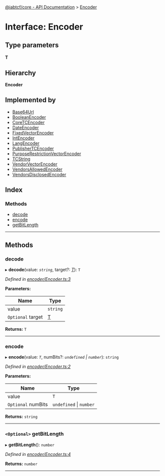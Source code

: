 [@iabtcf/core - API Documentation](../README.md) > [Encoder](../interfaces/encoder.md)

# Interface: Encoder

## Type parameters
#### T 
## Hierarchy

**Encoder**

## Implemented by

* [Base64Url](../classes/base64url.md)
* [BooleanEncoder](../classes/booleanencoder.md)
* [CoreTCEncoder](../classes/coretcencoder.md)
* [DateEncoder](../classes/dateencoder.md)
* [FixedVectorEncoder](../classes/fixedvectorencoder.md)
* [IntEncoder](../classes/intencoder.md)
* [LangEncoder](../classes/langencoder.md)
* [PublisherTCEncoder](../classes/publishertcencoder.md)
* [PurposeRestrictionVectorEncoder](../classes/purposerestrictionvectorencoder.md)
* [TCString](../classes/tcstring.md)
* [VendorVectorEncoder](../classes/vendorvectorencoder.md)
* [VendorsAllowedEncoder](../classes/vendorsallowedencoder.md)
* [VendorsDisclosedEncoder](../classes/vendorsdisclosedencoder.md)

## Index

### Methods

* [decode](encoder.md#decode)
* [encode](encoder.md#encode)
* [getBitLength](encoder.md#getbitlength)

---

## Methods

<a id="decode"></a>

###  decode

▸ **decode**(value: *`string`*, target?: *[T]()*): `T`

*Defined in [encoder/Encoder.ts:3](https://github.com/chrispaterson/iabtcf-es/blob/c2fc731/modules/core/src/encoder/Encoder.ts#L3)*

**Parameters:**

| Name | Type |
| ------ | ------ |
| value | `string` |
| `Optional` target | [T]() |

**Returns:** `T`

___
<a id="encode"></a>

###  encode

▸ **encode**(value: *`T`*, numBits?: *`undefined` \| `number`*): `string`

*Defined in [encoder/Encoder.ts:2](https://github.com/chrispaterson/iabtcf-es/blob/c2fc731/modules/core/src/encoder/Encoder.ts#L2)*

**Parameters:**

| Name | Type |
| ------ | ------ |
| value | `T` |
| `Optional` numBits | `undefined` \| `number` |

**Returns:** `string`

___
<a id="getbitlength"></a>

### `<Optional>` getBitLength

▸ **getBitLength**(): `number`

*Defined in [encoder/Encoder.ts:4](https://github.com/chrispaterson/iabtcf-es/blob/c2fc731/modules/core/src/encoder/Encoder.ts#L4)*

**Returns:** `number`

___

